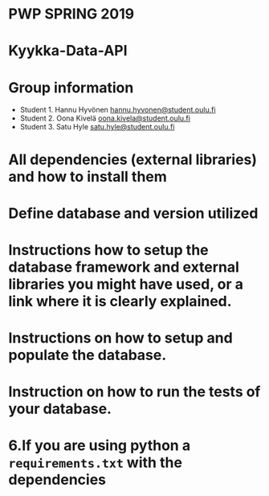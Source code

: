 # PWP SPRING 2019
# Kyykka-Data-API
# Group information
* Student 1. Hannu Hyvönen  hannu.hyvonen@student.oulu.fi
* Student 2. Oona Kivelä    oona.kivela@student.oulu.fi
* Student 3. Satu Hyle      satu.hyle@student.oulu.fi

# All dependencies (external libraries) and how to install them

# Define database and version utilized

# Instructions how to setup the database framework and external libraries you might have used, or a link where it is clearly explained.

# Instructions on how to setup and populate the database.

# Instruction on how to run the tests of your database.

# 6.If you are using python a `requirements.txt` with the dependencies
